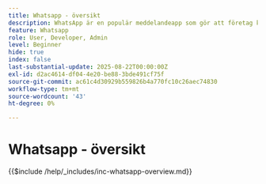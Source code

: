 ```yaml
---
title: Whatsapp - översikt
description: WhatsApp är en populär meddelandeapp som gör att företag kan engagera kunder genom personaliserade, konversationsbaserade meddelanden med hjälp av WhatsApp Business API. I Adobe Journey Optimizer möjliggör WhatsApp avancerad, interaktiv marknadsföring och kundtjänstmeddelanden som skickas direkt till användarnas WhatsApp-konton.
feature: Whatsapp
role: User, Developer, Admin
level: Beginner
hide: true
index: false
last-substantial-update: 2025-08-22T00:00:00Z
exl-id: d2ac4614-df04-4e20-be88-3bde491cf75f
source-git-commit: ac61c4d30929b559826b4a770fc10c26aec74830
workflow-type: tm+mt
source-wordcount: '43'
ht-degree: 0%

---
```


# Whatsapp - översikt

{{$include /help/_includes/inc-whatsapp-overview.md}}
